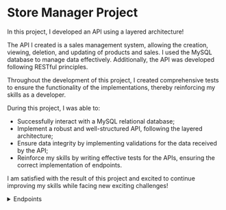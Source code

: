 # Store Manager Project

In this project, I developed an API using a layered architecture!

The API I created is a sales management system, allowing the creation, viewing, deletion, and updating of products and sales. I used the MySQL database to manage data effectively. Additionally, the API was developed following RESTful principles.

Throughout the development of this project, I created comprehensive tests to ensure the functionality of the implementations, thereby reinforcing my skills as a developer.

During this project, I was able to:

- Successfully interact with a MySQL relational database;
- Implement a robust and well-structured API, following the layered architecture;
- Ensure data integrity by implementing validations for the data received by the API;
- Reinforce my skills by writing effective tests for the APIs, ensuring the correct implementation of endpoints.

I am satisfied with the result of this project and excited to continue improving my skills while facing new exciting challenges!

<details>
<summary>Endpoints</summary>

### Products

#### GET `/products`

- Returns an array with all products.

## Used Stacks

- Node.js
- MySQL
- Docker
- JWT (JSON Web Tokens)
- Mocha / Chai

## Running Locally

Clone the project

````bash
git clone git@github.com:gabesouto/store-manager.git

Entre no diretório do projeto

```bash
  cd store-manager
````

Install dependencies

```bash
npm install

```

```bash
docker-compose up -d db

# It's possible to see the logs using the following command: `docker logs -n 20 -f <name-of-the-container>`
docker logs -n 20 -f store_manager
```
